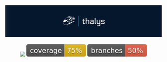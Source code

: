 ![Alt text](.github/logo/logo.png)
---
<p align="center">
    <img src="https://github.com/nicoalvarezz/thalys/actions/workflows/merge_build.yml/badge.svg">
    <img src=".github/badges/jacoco.svg" />
    <img src=".github/badges/branches.svg" />
</p>

